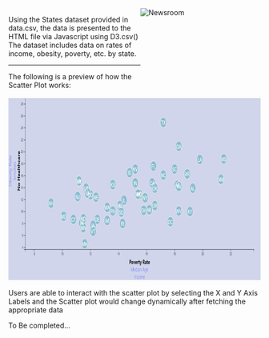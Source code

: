 <img src="https://media.giphy.com/media/v2xIous7mnEYg/giphy.gif" alt="Newsroom" width="240" height="180" align="right">

Using the States dataset provided in data.csv, the data is presented to the HTML file via Javascript using D3.csv() <br>
The dataset includes data on rates of income, obesity, poverty, etc. by state. 

<hr>

The following is a preview of how the Scatter Plot works:

<img src="/snips/scatterplot.gif" alt="Scatter Plot" width="800" height="363">

Users are able to interact with the scatter plot by selecting the X and Y Axis Labels and the Scatter plot would change dynamically after fetching the appropriate data<br>

To Be completed...
